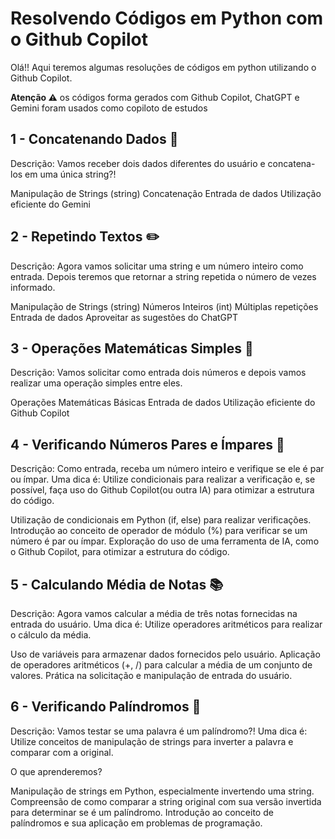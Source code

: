 # Resolvendo Códigos em Python com o Github Copilot
Olá!! Aqui teremos algumas resoluções de códigos em python utilizando o Github Copilot.

<strong>Atenção ⚠️</strong>
os códigos forma gerados com Github Copilot, ChatGPT e Gemini foram usados como copiloto de estudos

## 1 - Concatenando Dados 🐾
Descrição: Vamos receber dois dados diferentes do usuário e concatena-los em uma única string?!

Manipulação de Strings (string)
Concatenação
Entrada de dados
Utilização eficiente do Gemini

## 2 - Repetindo Textos ✏️
Descrição: Agora vamos solicitar uma string e um número inteiro como entrada. Depois teremos que retornar a string repetida o número de vezes informado.


Manipulação de Strings (string)
Números Inteiros (int)
Múltiplas repetições
Entrada de dados
Aproveitar as sugestões do ChatGPT

## 3 - Operações Matemáticas Simples 📐
Descrição: Vamos solicitar como entrada dois números e depois vamos realizar uma operação simples entre eles.

Operações Matemáticas Básicas
Entrada de dados
Utilização eficiente do Github Copilot

## 4 - Verificando Números Pares e Ímpares 🧮
Descrição: Como entrada, receba um número inteiro e verifique se ele é par ou ímpar. Uma dica é: Utilize condicionais para realizar a verificação e, se possível, faça uso do Github Copilot(ou outra IA) para otimizar a estrutura do código.

Utilização de condicionais em Python (if, else) para realizar verificações.
Introdução ao conceito de operador de módulo (%) para verificar se um número é par ou ímpar.
Exploração do uso de uma ferramenta de IA, como o Github Copilot, para otimizar a estrutura do código.

## 5 - Calculando Média de Notas 📚
Descrição: Agora vamos calcular a média de três notas fornecidas na entrada do usuário. Uma dica é: Utilize operadores aritméticos para realizar o cálculo da média.


Uso de variáveis para armazenar dados fornecidos pelo usuário.
Aplicação de operadores aritméticos (+, /) para calcular a média de um conjunto de valores.
Prática na solicitação e manipulação de entrada do usuário.

## 6 - Verificando Palíndromos 🔄
Descrição: Vamos testar se uma palavra é um palíndromo?! Uma dica é: Utilize conceitos de manipulação de strings para inverter a palavra e comparar com a original.

O que aprenderemos?

Manipulação de strings em Python, especialmente invertendo uma string.
Compreensão de como comparar a string original com sua versão invertida para determinar se é um palíndromo.
Introdução ao conceito de palíndromos e sua aplicação em problemas de programação.